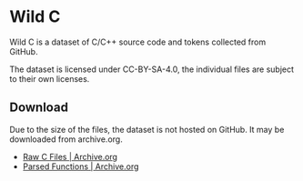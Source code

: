 # Wild C

Wild C is a dataset of C/C++ source code and tokens collected from GitHub.

The dataset is licensed under CC-BY-SA-4.0, the individual files are subject to their own licenses.

## Download
Due to the size of the files, the dataset is not hosted on GitHub. It may be downloaded from archive.org.

* [Raw C Files | Archive.org](https://archive.org/details/wild_c)
* [Parsed Functions | Archive.org](https://archive.org/details/wild_c_functions)
